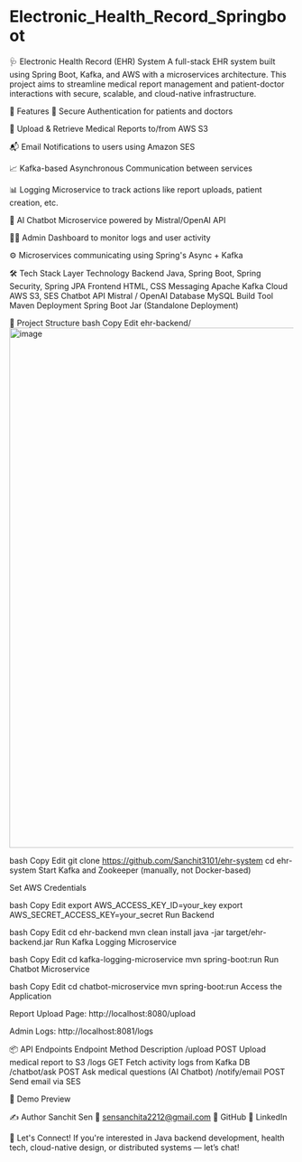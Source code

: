 # Electronic_Health_Record_Springboot
🩺 Electronic Health Record (EHR) System
A full-stack EHR system built using Spring Boot, Kafka, and AWS with a microservices architecture. This project aims to streamline medical report management and patient-doctor interactions with secure, scalable, and cloud-native infrastructure.

🚀 Features
🔐 Secure Authentication for patients and doctors

📄 Upload & Retrieve Medical Reports to/from AWS S3

📬 Email Notifications to users using Amazon SES

📈 Kafka-based Asynchronous Communication between services

📊 Logging Microservice to track actions like report uploads, patient creation, etc.

🧠 AI Chatbot Microservice powered by Mistral/OpenAI API

🧑‍⚕️ Admin Dashboard to monitor logs and user activity

⚙️ Microservices communicating using Spring's Async + Kafka

🛠️ Tech Stack
Layer	Technology
Backend	Java, Spring Boot, Spring Security, Spring JPA
Frontend	HTML, CSS
Messaging	Apache Kafka
Cloud	AWS S3, SES
Chatbot API	Mistral / OpenAI
Database	MySQL
Build Tool	Maven
Deployment	Spring Boot Jar (Standalone Deployment)

📁 Project Structure
bash
Copy
Edit
ehr-backend/
<img width="613" height="921" alt="image" src="https://github.com/user-attachments/assets/f5101415-57d3-4f86-a372-559da6a88127" />


bash
Copy
Edit
git clone https://github.com/Sanchit3101/ehr-system
cd ehr-system
Start Kafka and Zookeeper (manually, not Docker-based)

Set AWS Credentials

bash
Copy
Edit
export AWS_ACCESS_KEY_ID=your_key
export AWS_SECRET_ACCESS_KEY=your_secret
Run Backend

bash
Copy
Edit
cd ehr-backend
mvn clean install
java -jar target/ehr-backend.jar
Run Kafka Logging Microservice

bash
Copy
Edit
cd kafka-logging-microservice
mvn spring-boot:run
Run Chatbot Microservice

bash
Copy
Edit
cd chatbot-microservice
mvn spring-boot:run
Access the Application

Report Upload Page: http://localhost:8080/upload

Admin Logs: http://localhost:8081/logs

📦 API Endpoints
Endpoint	Method	Description
/upload	POST	Upload medical report to S3
/logs	GET	Fetch activity logs from Kafka DB
/chatbot/ask	POST	Ask medical questions (AI Chatbot)
/notify/email	POST	Send email via SES

📸 Demo Preview


✍️ Author
Sanchit Sen
📧 sensanchita2212@gmail.com
🔗 GitHub
🔗 LinkedIn

📢 Let's Connect!
If you're interested in Java backend development, health tech, cloud-native design, or distributed systems — let’s chat!

